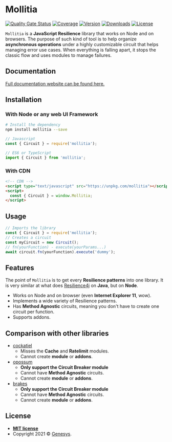# Mollitia

[![Quality Gate Status](https://sonarcloud.io/api/project_badges/measure?project=genesys_mollitia&metric=alert_status)](https://sonarcloud.io/dashboard?id=genesys_mollitia)
[![Coverage](https://sonarcloud.io/api/project_badges/measure?project=genesys_mollitia&metric=coverage)](https://sonarcloud.io/dashboard?id=genesys_mollitia)
[![Version](https://img.shields.io/npm/v/mollitia)](https://www.npmjs.com/package/mollitia)
[![Downloads](https://img.shields.io/npm/dt/mollitia)](https://www.npmjs.com/package/mollitia)
[![License](https://img.shields.io/npm/l/mollitia)](https://github.com/cadgerfeast/mollitia/blob/master/LICENSE)

`Mollitia` is a **JavaScript Resilience** library that works on Node and on browsers.
The purpose of such kind of tool is to help organize **asynchronous operations** under a highly customizable circuit that helps managing error use cases.
When everything is falling apart, it stops the classic flow and uses modules to manage failures.

## Documentation

[Full documentation website can be found here.](https://genesys.github.io/mollitia/)

## Installation

### With Node or any web UI Framework

``` bash
# Install the dependency
npm install mollitia --save
```

``` javascript
// Javascript
const { Circuit } = require('mollitia');
```

``` typescript
// ES6 or TypeScript
import { Circuit } from 'mollitia';
```

### With CDN

``` html
<!-- CDN -->
<script type="text/javascript" src="https://unpkg.com/mollitia"></script>
<script>
  const { Circuit } = window.Mollitia;
</script>
```

## Usage

``` javascript
// Imports the library
const { Circuit } = require('mollitia');
// Creates a circuit
const myCircuit = new Circuit();
// fn(yourFunction) - execute(yourParams...)
await circuit.fn(yourFunction).execute('dummy');
```

## Features

The point of `Mollitia` is to get every **Resilience patterns** into one library.
It is very similar at what does [Resilience4j](https://github.com/resilience4j/resilience4j) on **Java**, but on **Node**.

- Works on Node and on browser (even **Internet Explorer 11**, wow).
- Implements a wide variety of Resilience patterns.
- Has **Method Agnostic** circuits, meaning you don't have to create one circuit per function.
- Supports addons.

## Comparison with other libraries

- [cockatiel](https://github.com/connor4312/cockatiel)
  - Misses the **Cache** and **Ratelimit** modules.
  - Cannot create **module** or **addons**.
- [opossum](https://github.com/nodeshift/opossum)
  - **Only support the Circuit Breaker module**
  - Cannot have **Method Agnostic** circuits.
  - Cannot create **module** or **addons**.
- [brakes](https://github.com/awolden/brakes)
  - **Only support the Circuit Breaker module**
  - Cannot have **Method Agnostic** circuits.
  - Cannot create **module** or **addons**.

## License

- **[MIT license](http://opensource.org/licenses/mit-license.php)**
- Copyright 2021 © [Genesys](https://www.genesys.com/).
